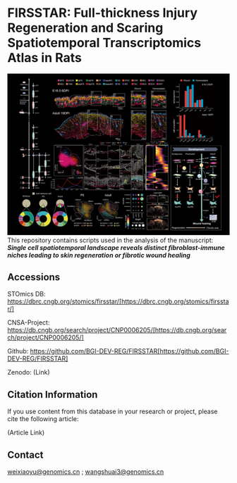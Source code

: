 # FIRSSTAR: Full-thickness Injury Regeneration and Scaring Spatiotemporal Transcriptomics Atlas in Rats
![](static/cover241016.jpg)
This repository contains scripts used in the analysis of the manuscript: ***Single cell spatiotemporal landscape reveals distinct fibroblast-immune niches leading to skin regeneration or fibrotic wound healing***

## Accessions
STOmics DB: https://dbrc.cngb.org/stomics/firsstar/[https://dbrc.cngb.org/stomics/firsstar/]

CNSA-Project: https://db.cngb.org/search/project/CNP0006205/[https://db.cngb.org/search/project/CNP0006205/]

Github: https://github.com/BGI-DEV-REG/FIRSSTAR[https://github.com/BGI-DEV-REG/FIRSSTAR]

Zenodo: (Link)

## Citation Information
If you use content from this database in your research or project, please cite the following article:

(Article Link)

## Contact
weixiaoyu@genomics.cn ; wangshuai3@genomics.cn